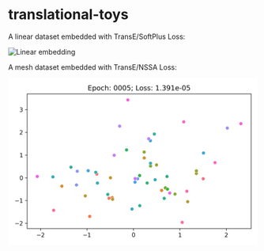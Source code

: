 # translational-toys

A linear dataset embedded with TransE/SoftPlus Loss:

<img src="line/embedding.gif" alt="Linear embedding" />

A mesh dataset embedded with TransE/NSSA Loss:

<img src="mesh/embedding.gif" alt="Mesh embedding" />
